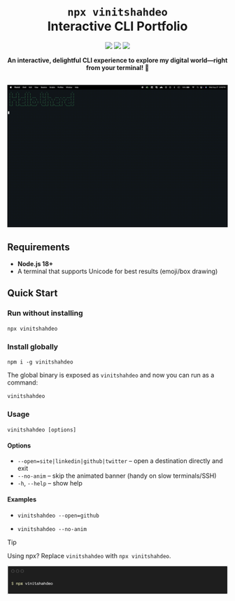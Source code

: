 
<div align="center">

<h1><code>npx vinitshahdeo</code><br/>Interactive CLI Portfolio</h1>

<img src="https://img.shields.io/npm/v/vinitshahdeo.svg?color=red&logo=npm" />
<img src="https://img.shields.io/badge/$_npx_vinitshahdeo-purple" />
<img src="https://img.shields.io/github/license/vinitshahdeo/vinitshahdeo-cli.svg?logo=github" />

<strong>An interactive, delightful CLI experience to explore my digital world—right from your terminal! 🚀</strong><br/>

<br/>

<img src="./assets/vinitshahdeo-cli-demo.gif" alt="vinitshahdeo-cli demo" />
<br/>
</div>


## Requirements

- **Node.js 18+**
- A terminal that supports Unicode for best results (emoji/box drawing)


## Quick Start

### Run without installing
```bash
npx vinitshahdeo
```

### Install globally
```
npm i -g vinitshahdeo
```

The global binary is exposed as `vinitshahdeo` and now you can run as a command:

```bash
vinitshahdeo
```

### Usage

`vinitshahdeo [options]`

#### Options

- `--open=site|linkedin|github|twitter` – open a destination directly and exit
- `--no-anim` – skip the animated banner (handy on slow terminals/SSH)
- `-h`, `--help` – show help

#### Examples

- `vinitshahdeo --open=github`

- `vinitshahdeo --no-anim`

> [!TIP]
> Using npx? Replace `vinitshahdeo` with `npx vinitshahdeo`.

![Vinit Shahdeo CLI](./assets/vinitshahdeo-cli-terminal-banner.png)